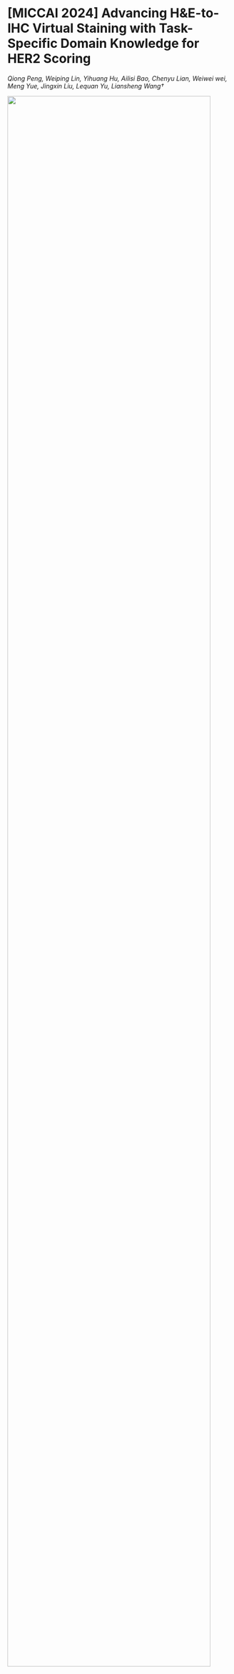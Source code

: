 # [MICCAI 2024] Advancing H\&E-to-IHC Virtual Staining with Task-Specific Domain Knowledge for HER2 Scoring
*Qiong Peng, Weiping Lin, Yihuang Hu, Ailisi Bao, Chenyu Lian, Weiwei wei, Meng Yue, Jingxin Liu, Lequan Yu, Liansheng Wang†*
<div align=left><img width="95%" src="./overview.png"/></div>

## Installation
- Clone this repo:
```shell
git clone https://github.com/balball/TDKstain && cd TDKstain
```
- Create a conda environment and activate it:
```shell
conda create -n TDKstain python==3.9.7
conda activate TDKstain
pip install -r requirements.txt
```

## Data Preprocess
- We first construct the dataset in `[DATASET DIR]` as the following format:
```bash
[DATASET DIR]
     ├────── train_HE
                ├────── train_1.png
                ├────── train_2.png
                             :
                └────── train_N.png
     ├────── train_IHC
                ├────── train_1.png
                ├────── train_2.png
                             :
                └────── train_N.png
     ├────── test_HE
                ├────── test_1.png
                ├────── test_2.png
                            :
                └────── test_N.png
     └────── test_IHC
                ├────── test_1.png
                ├────── test_2.png
                            :
                └────── test_N.png
```
- Then, we extract HER2 domain knowledge (DAB masks and nuclei maps) from real IHC images by [`get_dab_mask.py`](preprocess/get_dab_mask.py) and [`get_nuclei_map.py`](preprocess/get_nuclei_map.py), where you need to substitute `[DATASET DIR]` to the path of your dataset directory. 
- Specifically, you can modulate parameters in these two files to better fit your own dataset.
- In this way, we can get three additional directories in `[DATASET DIR]`, including `train_IHC_dab`, `train_IHC_dab_mask` and `train_IHC_nuclei_map`.
```shell
python -u ./preprocess/get_dab_mask.py
```
```shell
CUDA_VISIBLE_DEVICES=0 python -u ./preprocess/get_nuclei_map.py
```

## Training
```shell
python -u train.py --save_epoch_freq 10 --n_epochs 50 --n_epochs_decay 50 \
--dataroot [DATASET DIR] --checkpoints_dir ./checkpoints \
--model tdk --netD basic --netG resnet_9blocks --ndf 64 --ngf 64 --n_downsampling 3 --num_D 3 \
--norm instance --dataset_mode aligned --batch_size 1 --use_tensorboard \
--coef_L1 10.0 --coef_mask 10.0 --coef_E 10.0 --coef_nuclei 10.0 --nef 128 --n_estimator_blocks 4 \
--load_size 1024 --preprocess none --display_winsize 512 --name [EXPERIMENT NAME] --gpu_ids 0
```

## Inference
```shell
python -u test.py --results_dir ./results --eval --num_test [TEST NUMBER] \
--dataroot [DATASET DIR] --checkpoints_dir ./checkpoints \
--model tdk --netG resnet_9blocks --ngf 64 --n_downsampling 3 \
--dataset_mode aligned --batch_size 1 --load_size 1024 --preprocess none \
--display_winsize 512 --serial_batches --no_flip \
--name [EXPERIMENT NAME] --epoch [EPOCH] --gpu_ids 0
```

## Well-trained Models
We provide two well-trained models of our work in [`saved_checkpoints`](saved_checkpoints/). You can use these models to implement inference by running the command in [**Inference**](#inference), where you need to substitute `[EXPERIMENT NAME]` to `model1` or `model2`, and `[EPOCH]` to `latest`.


## Note
- Our implementation builds on the following publicly available codes.
  - [Pix2pix](https://github.com/junyanz/pytorch-CycleGAN-and-pix2pix) - Isola, Phillip, et al. "Image-to-image translation with conditional adversarial networks." Proceedings of the IEEE conference on computer vision and pattern recognition. 2017.
  - [Pix2pixHD](https://github.com/NVIDIA/pix2pixHD) - Wang, Ting-Chun, et al. "High-resolution image synthesis and semantic manipulation with conditional gans." Proceedings of the IEEE conference on computer vision and pattern recognition. 2018.
  - [Decent](https://github.com/Mid-Push/Decent) - Xie, Shaoan, Qirong Ho, and Kun Zhang. "Unsupervised image-to-image translation with density changing regularization." Advances in Neural Information Processing Systems 35 (2022): 28545-28558.

## Citation
Please cite our paper if this work is helpful to your research.

## Contact
If you have any questions, please contact Qiong Peng (qpeng@stu.xmu.edu.cn).